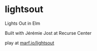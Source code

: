 # lightsout
Lights Out in Elm

Built with Jérémie Jost at Recurse Center


play at [marf.io/lightsout](http://marf.io/lightsout)
